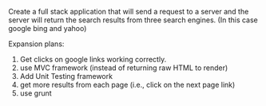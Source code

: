 Create a full stack application that will send a request to a server
and the server will return the search results from three search engines. (In this case google bing and yahoo) 


Expansion plans:

1) Get clicks on google links working correctly. 
2) use MVC framework (instead of returning raw HTML to render)
3) Add Unit Testing framework 
4) get more results from each page (i.e., click on the next page link)
5) use grunt 
